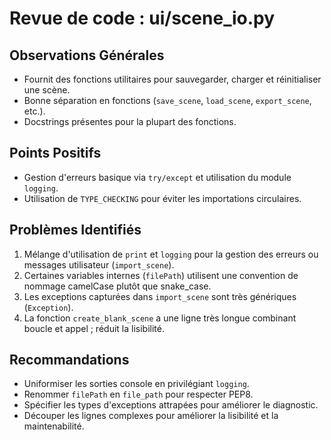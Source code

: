 # Revue de code : ui/scene_io.py

## Observations Générales
- Fournit des fonctions utilitaires pour sauvegarder, charger et réinitialiser une scène.
- Bonne séparation en fonctions (`save_scene`, `load_scene`, `export_scene`, etc.).
- Docstrings présentes pour la plupart des fonctions.

## Points Positifs
- Gestion d'erreurs basique via `try/except` et utilisation du module `logging`.
- Utilisation de `TYPE_CHECKING` pour éviter les importations circulaires.

## Problèmes Identifiés
1. Mélange d'utilisation de `print` et `logging` pour la gestion des erreurs ou messages utilisateur (`import_scene`).
2. Certaines variables internes (`filePath`) utilisent une convention de nommage camelCase plutôt que snake_case.
3. Les exceptions capturées dans `import_scene` sont très génériques (`Exception`).
4. La fonction `create_blank_scene` a une ligne très longue combinant boucle et appel ; réduit la lisibilité.

## Recommandations
- Uniformiser les sorties console en privilégiant `logging`.
- Renommer `filePath` en `file_path` pour respecter PEP8.
- Spécifier les types d'exceptions attrapées pour améliorer le diagnostic.
- Découper les lignes complexes pour améliorer la lisibilité et la maintenabilité.
